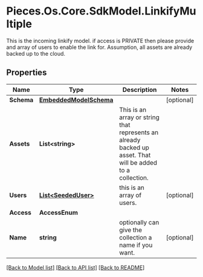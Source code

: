 # Pieces.Os.Core.SdkModel.LinkifyMultiple
This is the incoming linkify model.  if access is PRIVATE then please provide and array of users to enable the link for.  Assumption, all assets are already backed up to the cloud. 

## Properties

Name | Type | Description | Notes
------------ | ------------- | ------------- | -------------
**Schema** | [**EmbeddedModelSchema**](EmbeddedModelSchema.md) |  | [optional] 
**Assets** | **List&lt;string&gt;** | This is an array or string that represents an already backed up asset. That will be added to a collection. | 
**Users** | [**List&lt;SeededUser&gt;**](SeededUser.md) | this is an array of users. | [optional] 
**Access** | **AccessEnum** |  | 
**Name** | **string** | optionally can give the collection a name if you want. | [optional] 

[[Back to Model list]](../README.md#documentation-for-models) [[Back to API list]](../README.md#documentation-for-api-endpoints) [[Back to README]](../README.md)

